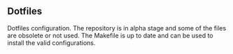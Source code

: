 Dotfiles
--------

Dotfiles configuration. The repository is in alpha stage and some of the files 
are obsolete or not used. The Makefile is up to date and can be used to install
the valid configurations.
